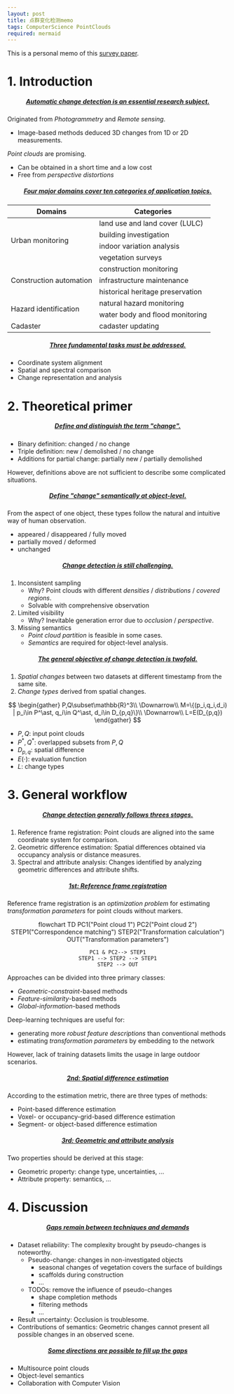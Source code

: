 ```yaml
---
layout: post
title: 点群变化检测memo
tags: ComputerScience PointClouds
required: mermaid
---
```


This is a personal memo of this [survey paper](https://www.sciencedirect.com/science/article/pii/S0924271623000163).

# 1. Introduction

<h5 style="text-align:center;"><u>Automatic change detection is an essential research subject.</u></h5>

Originated from *Photogrammetry* and *Remote sensing*.
- Image-based methods deduced 3D changes from 1D or 2D measurements.

*Point clouds* are promising.
- Can be obtained in a short time and a low cost
- Free from *perspective distortions*

<h5 style="text-align:center;"><u>Four major domains cover ten categories of application topics.</u></h5>

<table>
    <thead><tr>
        <th style="text-align:center;">Domains</th>
        <th style="text-align:center;">Categories</th>
    </tr></thead>
    <tbody>
        <tr>
            <td rowspan=4>Urban monitoring</td>
            <td>land use and land cover (LULC)</td>
        </tr>
        <tr><td>building investigation</td></tr>
        <tr><td>indoor variation analysis</td></tr>
        <tr><td>vegetation surveys</td></tr>
        <tr>
            <td rowspan=3>Construction automation</td>
            <td>construction monitoring</td>
        </tr>
        <tr><td>infrastructure maintenance</td></tr>
        <tr><td>historical heritage preservation</td></tr>
        <tr>
            <td rowspan=2>Hazard identification</td>
            <td>natural hazard monitoring</td>
        </tr>
        <tr><td>water body and flood monitoring</td></tr>
        <tr>
            <td>Cadaster</td>
            <td>cadaster updating</td>
        </tr>
    </tbody>
</table>

<h5 style="text-align:center;"><u>Three fundamental tasks must be addressed.</u></h5>

- Coordinate system alignment
- Spatial and spectral comparison
- Change representation and analysis

# 2. Theoretical primer

<h5 style="text-align:center;"><u>Define and distinguish the term "change".</u></h5>

- Binary definition: changed / no change
- Triple definition: new / demolished / no change
- Additions for partial change: partially new / partially demolished

However, definitions above are not sufficient to describe some complicated situations.

<h5 style="text-align:center;"><u>Define "change" semantically at object-level.</u></h5>

From the aspect of one object, these types follow the natural and intuitive way of human observation.
- appeared / disappeared / fully moved
- partially moved / deformed
- unchanged

<h5 style="text-align:center;"><u>Change detection is still challenging.</u></h5>

1. Inconsistent sampling
    - Why? Point clouds with different *densities* / *distributions* / *covered regions*.
    - Solvable with comprehensive observation
1. Limited visibility
    - Why? Inevitable generation error due to *occlusion* / *perspective*.
1. Missing semantics
    - *Point cloud partition* is feasible in some cases.
    - *Semantics* are required for object-level analysis.

<h5 style="text-align:center;"><u>The general objective of change detection is twofold.</u></h5>

1. *Spatial changes* between two datasets at different timestamp from the same site.
1. *Change types* derived from spatial changes.

$$
\begin{gather}
P,Q\subset\mathbb{R}^3\\
\Downarrow\\
M=\{(p_i,q_i,d_i) | p_i\in P^\ast, q_i\in Q^\ast, d_i\in D_{p,q}\}\\
\Downarrow\\
L=E(D_{p,q})
\end{gather}
$$

- $P, Q$: input point clouds
- $P^\ast, Q^\ast$: overlapped subsets from $P, Q$
- $D_{p,q}$: spatial difference
- $E(\cdot)$: evaluation function
- $L$: change types

# 3. General workflow

<h5 style="text-align:center;"><u>Change detection generally follows threes stages.</u></h5>

1. Reference frame registration: Point clouds are aligned into the same coordinate system for comparison.
1. Geometric difference estimation: Spatial differences obtained via occupancy analysis or distance measures.
1. Spectral and attribute analysis: Changes identified by analyzing geometric differences and attribute shifts.

<h5 style="text-align:center;"><u>1st: Reference frame registration</u></h5>

Reference frame registration is an *optimization problem* for estimating *transformation parameters* for point clouds without markers.

<div style="text-align:center;"><div class="mermaid">
flowchart TD
    PC1("Point cloud 1")
    PC2("Point cloud 2")
    STEP1("Correspondence matching")
    STEP2("Transformation calculation")
    OUT("Transformation parameters")

    PC1 & PC2--> STEP1
    STEP1 --> STEP2 --> STEP1
    STEP2 --> OUT
</div></div>

Approaches can be divided into three primary classes:
- *Geometric-constraint*-based methods
- *Feature-similarity*-based methods
- *Global-information*-based methods

Deep-learning techniques are useful for:
- generating more *robust feature descriptions* than conventional methods
- estimating *transformation parameters* by embedding to the network

However, lack of training datasets limits the usage in large outdoor scenarios.

<h5 style="text-align:center;"><u>2nd: Spatial difference estimation</u></h5>

According to the estimation metric, there are three types of methods:
- Point-based difference estimation
- Voxel- or occupancy-grid-based difference estimation
- Segment- or object-based difference estimation

<h5 style="text-align:center;"><u>3rd: Geometric and attribute analysis</u></h5>

Two properties should be derived at this stage:
- Geometric property: change type, uncertainties, ...
- Attribute property: semantics, ...

# 4. Discussion

<h5 style="text-align:center;"><u>Gaps remain between techniques and demands</u></h5>

- Dataset reliability: The complexity brought by pseudo-changes is noteworthy.
    - Pseudo-change: changes in non-investigated objects
        - seasonal changes of vegetation covers the surface of buildings
        - scaffolds during construction
        - ...
    - TODOs: remove the influence of pseudo-changes
        - shape completion methods
        - filtering methods
        - ...
- Result uncertainty: Occlusion is troublesome.
- Contributions of semantics: Geometric changes cannot present all possible changes in an observed scene.

<h5 style="text-align:center;"><u>Some directions are possible to fill up the gaps</u></h5>

- Multisource point clouds
- Object-level semantics
- Collaboration with Computer Vision
